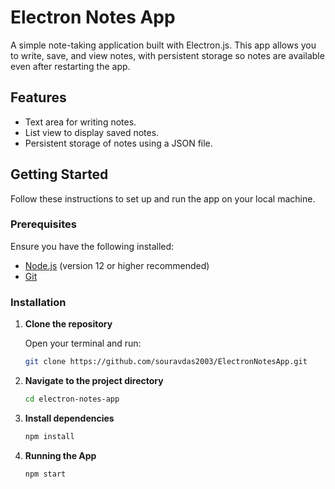 # Electron Notes App

A simple note-taking application built with Electron.js. This app allows you to write, save, and view notes, with persistent storage so notes are available even after restarting the app.

## Features
- Text area for writing notes.
- List view to display saved notes.
- Persistent storage of notes using a JSON file.

## Getting Started

Follow these instructions to set up and run the app on your local machine.

### Prerequisites

Ensure you have the following installed:
- [Node.js](https://nodejs.org/) (version 12 or higher recommended)
- [Git](https://git-scm.com/)

### Installation

1. **Clone the repository**

   Open your terminal and run:
   ```bash
   git clone https://github.com/souravdas2003/ElectronNotesApp.git

2. **Navigate to the project directory**

   ```bash
   cd electron-notes-app

3. **Install dependencies**

   ```bash
   npm install

4. **Running the App**

   ```bash
   npm start
